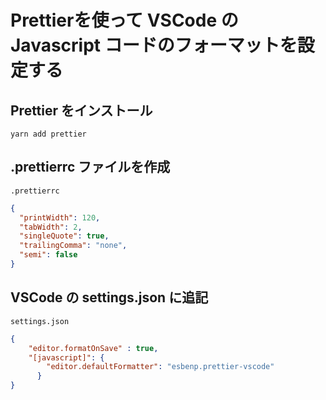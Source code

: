 # Prettierを使って VSCode の Javascript コードのフォーマットを設定する

## Prettier をインストール

``` console
yarn add prettier
```

## .prettierrc ファイルを作成

`.prettierrc`
``` json
{
  "printWidth": 120,
  "tabWidth": 2,
  "singleQuote": true,
  "trailingComma": "none",
  "semi": false
}
```

## VSCode の settings.json に追記

`settings.json`
``` json
{
    "editor.formatOnSave" : true,
    "[javascript]": {
        "editor.defaultFormatter": "esbenp.prettier-vscode"
      }
}
```
